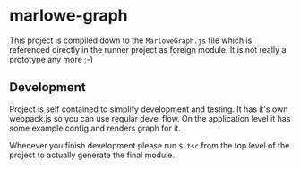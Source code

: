 # marlowe-graph

This project is compiled down to the `MarloweGraph.js` file which is referenced directly in the runner project as foreign module. It is not really a prototype any more ;-)

## Development

Project is self contained to simplify development and testing. It has it's own webpack.js so you can use regular devel flow. On the application level it has some example config and renders graph for it.

Whenever you finish development please run `$ tsc` from the top level of the project to actually generate the final module.
